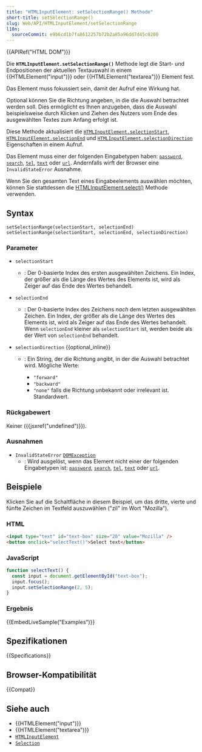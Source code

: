 ```yaml
---
title: "HTMLInputElement: setSelectionRange() Methode"
short-title: setSelectionRange()
slug: Web/API/HTMLInputElement/setSelectionRange
l10n:
  sourceCommit: e9b6cd1b7fa8612257b72b2a85a96dd7d45c0200
---
```


{{APIRef("HTML DOM")}}

Die **`HTMLInputElement.setSelectionRange()`** Methode legt die Start- und Endpositionen der aktuellen Textauswahl in einem {{HTMLElement("input")}} oder {{HTMLElement("textarea")}} Element fest.

Das Element muss fokussiert sein, damit der Aufruf eine Wirkung hat.

Optional können Sie die Richtung angeben, in die die Auswahl betrachtet werden soll. Dies ermöglicht es Ihnen anzugeben, dass die Auswahl beispielsweise durch Klicken und Ziehen des Nutzers vom Ende des ausgewählten Textes zum Anfang erfolgt ist.

Diese Methode aktualisiert die [`HTMLInputElement.selectionStart`](/de/docs/Web/API/HTMLInputElement/selectionStart), [`HTMLInputElement.selectionEnd`](/de/docs/Web/API/HTMLInputElement/selectionEnd) und [`HTMLInputElement.selectionDirection`](/de/docs/Web/API/HTMLInputElement/selectionDirection) Eigenschaften in einem Aufruf.

Das Element muss einer der folgenden Eingabetypen haben: [`password`](/de/docs/Web/HTML/Reference/Elements/input/password), [`search`](/de/docs/Web/HTML/Reference/Elements/input/search), [`tel`](/de/docs/Web/HTML/Reference/Elements/input/tel), [`text`](/de/docs/Web/HTML/Reference/Elements/input/text) oder [`url`](/de/docs/Web/HTML/Reference/Elements/input/url). Andernfalls wirft der Browser eine `InvalidStateError` Ausnahme.

Wenn Sie den gesamten Text eines Eingabeelements auswählen möchten, können Sie stattdessen die [HTMLInputElement.select()](/de/docs/Web/API/HTMLInputElement/select) Methode verwenden.

## Syntax

```js-nolint
setSelectionRange(selectionStart, selectionEnd)
setSelectionRange(selectionStart, selectionEnd, selectionDirection)
```

### Parameter

- `selectionStart`
  - : Der 0-basierte Index des ersten ausgewählten Zeichens. Ein Index, der größer als die Länge des Wertes des Elements ist, wird als Zeiger auf das Ende des Wertes behandelt.
- `selectionEnd`

  - : Der 0-basierte Index des Zeichens _nach_ dem letzten ausgewählten Zeichen. Ein Index, der größer als die Länge des Wertes des Elements ist, wird als Zeiger auf das Ende des Wertes behandelt. Wenn `selectionEnd` kleiner als `selectionStart` ist, werden beide als der Wert von `selectionEnd` behandelt.

- `selectionDirection` {{optional_inline}}

  - : Ein String, der die Richtung angibt, in der die Auswahl betrachtet wird. Mögliche Werte:

    - `"forward"`
    - `"backward"`
    - `"none"` falls die Richtung unbekannt oder irrelevant ist. Standardwert.

### Rückgabewert

Keiner ({{jsxref("undefined")}}).

### Ausnahmen

- `InvalidStateError` [`DOMException`](/de/docs/Web/API/DOMException)
  - : Wird ausgelöst, wenn das Element nicht einer der folgenden Eingabetypen ist: [`password`](/de/docs/Web/HTML/Reference/Elements/input/password), [`search`](/de/docs/Web/HTML/Reference/Elements/input/search), [`tel`](/de/docs/Web/HTML/Reference/Elements/input/tel), [`text`](/de/docs/Web/HTML/Reference/Elements/input/text) oder [`url`](/de/docs/Web/HTML/Reference/Elements/input/url).

## Beispiele

Klicken Sie auf die Schaltfläche in diesem Beispiel, um das dritte, vierte und fünfte Zeichen im Textfeld auszuwählen ("zil" im Wort "Mozilla").

### HTML

```html
<input type="text" id="text-box" size="20" value="Mozilla" />
<button onclick="selectText()">Select text</button>
```

### JavaScript

```js
function selectText() {
  const input = document.getElementById("text-box");
  input.focus();
  input.setSelectionRange(2, 5);
}
```

### Ergebnis

{{EmbedLiveSample("Examples")}}

## Spezifikationen

{{Specifications}}

## Browser-Kompatibilität

{{Compat}}

## Siehe auch

- {{HTMLElement("input")}}
- {{HTMLElement("textarea")}}
- [`HTMLInputElement`](/de/docs/Web/API/HTMLInputElement)
- [`Selection`](/de/docs/Web/API/Selection)
